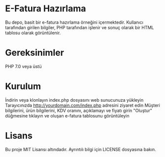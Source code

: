 # E-Fatura Hazırlama
Bu depo, basit bir e-fatura hazırlama örneğini içermektedir. Kullanıcı tarafından girilen bilgiler, PHP tarafından işlenir ve sonuç olarak bir HTML tablosu olarak görüntülenir.

# Gereksinimler
PHP 7.0 veya üstü
# Kurulum
İndirin veya klonlayın
index.php dosyasını web sunucunuza yükleyin
Tarayıcınızda http://yourdomain.com/index.php adresini ziyaret edin
Müşteri bilgilerini, ürün bilgilerini, KDV oranını, açıklamayı ve fiyatı girin
"Oluştur" düğmesine tıklayın ve oluşan e-fatura tablosunu görüntüleyin
# Lisans
Bu proje MIT Lisansı altındadır. Ayrıntılı bilgi için LICENSE dosyasına bakın.
